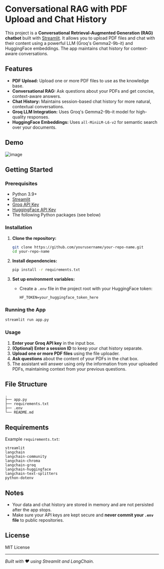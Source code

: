 # Conversational RAG with PDF Upload and Chat History

This project is a **Conversational Retrieval-Augmented Generation (RAG) chatbot** built with [Streamlit](https://streamlit.io/). It allows you to upload PDF files and chat with their content using a powerful LLM (Groq's Gemma2-9b-it) and HuggingFace embeddings. The app maintains chat history for context-aware conversations.

## Features

- **PDF Upload:** Upload one or more PDF files to use as the knowledge base.
- **Conversational RAG:** Ask questions about your PDFs and get concise, context-aware answers.
- **Chat History:** Maintains session-based chat history for more natural, contextual conversations.
- **Groq LLM Integration:** Uses Groq's Gemma2-9b-it model for high-quality responses.
- **HuggingFace Embeddings:** Uses `all-MiniLM-L6-v2` for semantic search over your documents.

## Demo

![image](https://github.com/user-attachments/assets/681c5b0a-df25-4ff9-a6a0-c9c8d66a1a58)



## Getting Started

### Prerequisites

- Python 3.9+
- [Streamlit](https://streamlit.io/)
- [Groq API Key](https://console.groq.com/)
- [HuggingFace API Key](https://huggingface.co/settings/tokens)
- The following Python packages (see below)

### Installation

1. **Clone the repository:**

   ```bash
   git clone https://github.com/yourusername/your-repo-name.git
   cd your-repo-name
   ```

2. **Install dependencies:**

   ```bash
   pip install -r requirements.txt
   ```

3. **Set up environment variables:**

   - Create a `.env` file in the project root with your HuggingFace token:

     ```
     HF_TOKEN=your_huggingface_token_here
     ```

### Running the App

```bash
streamlit run app.py
```

### Usage

1. **Enter your Groq API key** in the input box.
2. **(Optional) Enter a session ID** to keep your chat history separate.
3. **Upload one or more PDF files** using the file uploader.
4. **Ask questions** about the content of your PDFs in the chat box.
5. The assistant will answer using only the information from your uploaded PDFs, maintaining context from your previous questions.

## File Structure

```
.
├── app.py
├── requirements.txt
├── .env
└── README.md
```

## Requirements

Example `requirements.txt`:

```
streamlit
langchain
langchain-community
langchain-chroma
langchain-groq
langchain-huggingface
langchain-text-splitters
python-dotenv
```

## Notes

- Your data and chat history are stored in memory and are not persisted after the app stops.
- Make sure your API keys are kept secure and **never commit your `.env` file** to public repositories.

## License

MIT License

---

*Built with ❤️ using Streamlit and LangChain.*
```

